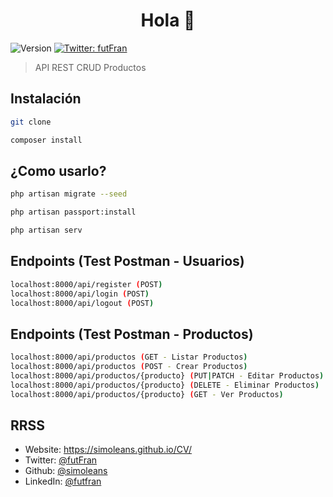 <h1 align="center">Hola 👋</h1>
<p>
  <img alt="Version" src="https://img.shields.io/badge/version-1.0.0-blue.svg?cacheSeconds=2592000" />
  <a href="https://twitter.com/futFran" target="_blank">
    <img alt="Twitter: futFran" src="https://img.shields.io/twitter/follow/futFran.svg?style=social" />
  </a>
</p>

> API REST CRUD Productos

## Instalación

```sh
git clone

composer install
```

## ¿Como usarlo?

```sh
php artisan migrate --seed

php artisan passport:install

php artisan serv

```
## Endpoints (Test Postman - Usuarios)

```sh
localhost:8000/api/register (POST)
localhost:8000/api/login (POST)
localhost:8000/api/logout (POST)

```

## Endpoints (Test Postman - Productos)

```sh
localhost:8000/api/productos (GET - Listar Productos)
localhost:8000/api/productos (POST - Crear Productos)
localhost:8000/api/productos/{producto} (PUT|PATCH - Editar Productos)
localhost:8000/api/productos/{producto} (DELETE - Eliminar Productos)
localhost:8000/api/productos/{producto} (GET - Ver Productos)

```

## RRSS

* Website: https://simoleans.github.io/CV/
* Twitter: [@futFran](https://twitter.com/futFran)
* Github: [@simoleans](https://github.com/simoleans)
* LinkedIn: [@futfran](https://linkedin.com/in/futfran)
